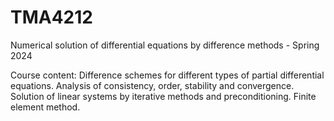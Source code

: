# TMA4212
Numerical solution of differential equations by difference methods - Spring 2024

Course content: Difference schemes for different types of partial differential equations. Analysis of consistency, order, stability and convergence. Solution of linear systems by iterative methods and preconditioning. Finite element method.
